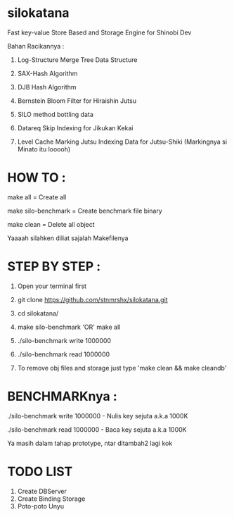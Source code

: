 silokatana
==========

Fast key-value Store Based and Storage Engine for Shinobi Dev

Bahan Racikannya : 

1. Log-Structure Merge Tree Data Structure

2. SAX-Hash Algorithm

3. DJB Hash Algorithm

4. Bernstein Bloom Filter for Hiraishin Jutsu

5. SILO method bottling data

6. Datareq Skip Indexing for Jikukan Kekai

7. Level Cache Marking Jutsu Indexing Data for Jutsu-Shiki (Markingnya si Minato itu looooh)  


HOW TO :
========

make all = Create all

make silo-benchmark = Create benchmark file binary

make clean = Delete all object

Yaaaah silahken diliat sajalah Makefilenya


STEP BY STEP :
==============

1. Open your terminal first

2. git clone https://github.com/stnmrshx/silokatana.git

3. cd silokatana/

4. make silo-benchmark 'OR' make all

5. ./silo-benchmark write 1000000
6. ./silo-benchmark read 1000000

5. To remove obj files and storage just type 'make clean && make cleandb'


BENCHMARKnya :
==============
./silo-benchmark write 1000000 - Nulis key sejuta a.k.a 1000K

./silo-benchmark read 1000000 - Baca key sejuta a.k.a 1000K

Ya masih dalam tahap prototype, ntar ditambah2 lagi kok



TODO LIST
==========
1. Create DBServer
2. Create Binding Storage
3. Poto-poto Unyu
